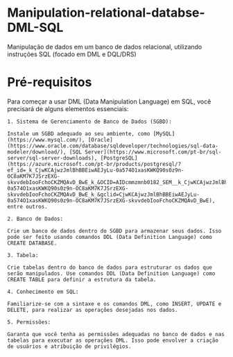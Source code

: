 # Manipulation-relational-databse-DML-SQL
Manipulação de dados em um banco de dados relacional, utilizando instruções SQL (focado em DML e DQL/DRS)

# Pré-requisitos

Para começar a usar DML (Data Manipulation Language) em SQL, você precisará de alguns elementos essenciais:

    1. Sistema de Gerenciamento de Banco de Dados (SGBD): 
    
    Instale um SGBD adequado ao seu ambiente, como [MySQL](https://www.mysql.com/), [Oracle](https://www.oracle.com/database/sqldeveloper/technologies/sql-data-modeler/download/), [SQL Server](https://www.microsoft.com/pt-br/sql-server/sql-server-downloads), [PostgreSQL](https://azure.microsoft.com/pt-br/products/postgresql/?ef_id=_k_CjwKCAjwzJmlBhBBEiwAEJyLu-0a574O1xasKWKQ90s0z9n-OC8aKM7K7JSrzEXG-skvvdebIooFchoCKZMQAvD_BwE_k_&OCID=AIDcmmzmnb0182_SEM__k_CjwKCAjwzJmlBhBBEiwAEJyLu-0a574O1xasKWKQ90s0z9n-OC8aKM7K7JSrzEXG-skvvdebIooFchoCKZMQAvD_BwE_k_&gclid=CjwKCAjwzJmlBhBBEiwAEJyLu-0a574O1xasKWKQ90s0z9n-OC8aKM7K7JSrzEXG-skvvdebIooFchoCKZMQAvD_BwE), entre outros.

    2. Banco de Dados: 
    
    Crie um banco de dados dentro do SGBD para armazenar seus dados. Isso pode ser feito usando comandos DDL (Data Definition Language) como CREATE DATABASE.

    3. Tabela: 
    
    Crie tabelas dentro do banco de dados para estruturar os dados que serão manipulados. Use comandos DDL (Data Definition Language) como CREATE TABLE para definir a estrutura da tabela.
    
    4. Conhecimento em SQL: 
    
    Familiarize-se com a sintaxe e os comandos DML, como INSERT, UPDATE e DELETE, para realizar as operações desejadas nos dados.

    5. Permissões: 
    
    Garanta que você tenha as permissões adequadas no banco de dados e nas tabelas para executar as operações DML. Isso pode envolver a criação de usuários e atribuição de privilégios.
